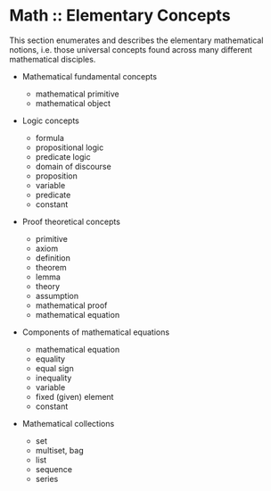 # Math :: Elementary Concepts

This section enumerates and describes the elementary mathematical notions, i.e. those universal concepts found across many different mathematical disciples.


- Mathematical fundamental concepts
  - mathematical primitive
  - mathematical object



- Logic concepts
  - formula
  - propositional logic
  - predicate logic
  - domain of discourse
  - proposition
  - variable
  - predicate
  - constant

- Proof theoretical concepts
  - primitive
  - axiom
  - definition
  - theorem
  - lemma
  - theory
  - assumption
  - mathematical proof
  - mathematical equation

- Components of mathematical equations
  - mathematical equation
  - equality
  - equal sign
  - inequality
  - variable
  - fixed (given) element
  - constant

- Mathematical collections
  - set
  - multiset, bag
  - list
  - sequence
  - series
